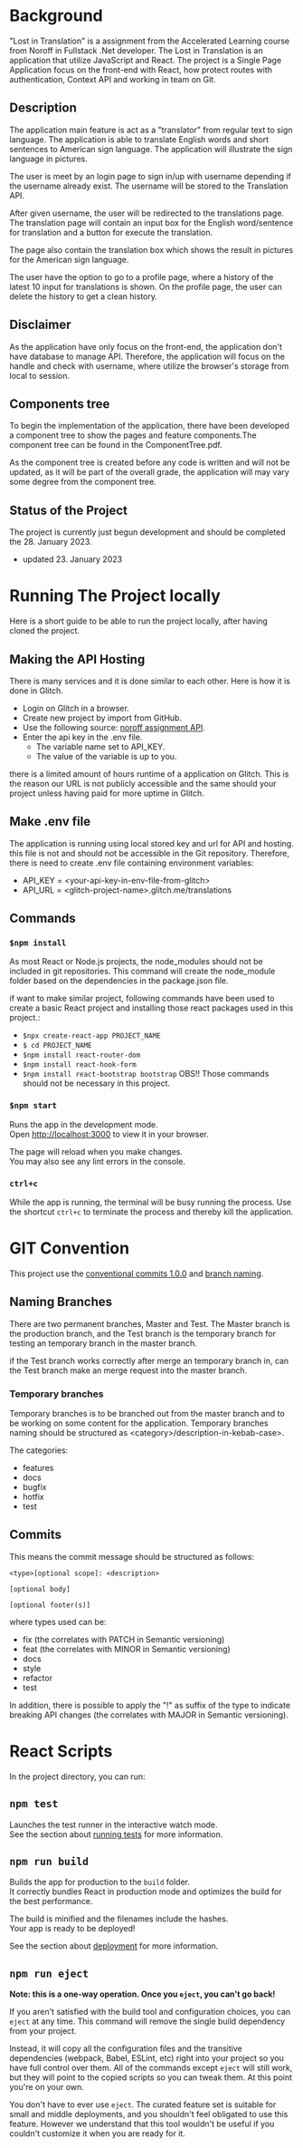 # Background
"Lost in Translation" is a assignment from the Accelerated Learning course from Noroff in Fullstack .Net developer. The Lost in Translation is an application that utilize JavaScript and React. The project is a Single Page Application focus on the front-end with React, how protect routes with authentication, Context API and working in team on Git.  

## Description
The application main feature is act as a "translator" from regular text to sign language. The application is able to translate English words and short sentences to American sign language. The application will illustrate the sign language in pictures.

The user is meet by an login page to sign in/up with username depending if the username already exist. The username will be stored to the Translation API.

After given username, the user will be redirected to the translations page. The translation page will contain an input box for the English word/sentence for translation and a button for execute the translation. 

The page also contain the translation box which shows the result in pictures for the American sign language. 

The user have the option to go to a profile page, where a history of the latest 10 input for translations is shown. On the profile page, the user can delete the history to get a clean history. 
## Disclaimer
As the application have only focus on the front-end, the application don't have database to manage API. Therefore, the application will focus on the handle and check with username, where utilize the browser's storage from local to session.
## Components tree
To begin the implementation of the application, there have been developed a component tree to show the pages and feature components.The component tree can be found in the ComponentTree.pdf. 

As the component tree is created before any code is written and will not be updated, as it will be part of the overall grade, the application will may vary some degree from the component tree.
## Status of the Project
The project is currently just begun development and should be completed the 28. January 2023.

- updated 23. January 2023

# Running The Project locally
Here is a short guide to be able to run the project locally, after having cloned the project.
## Making the API Hosting
There is many services and it is done similar to each other. Here is how it is done in Glitch.
- Login on Glitch in a browser.
- Create new project by import from GitHub.
- Use the following source: [noroff assignment API](https://github.com/dewald-els/noroff-assignment-api.git).
- Enter the api key in the .env file.
    - The variable name set to API_KEY.
    - The value of the variable is up to you.

there is a limited amount of hours runtime of a application on Glitch. This is the reason our URL is not publicly accessible and the same should your project unless having paid for more uptime in Glitch.

## Make .env file
The application is running using local stored key and url for API and hosting. this file is not and should not be accessible in the Git repository. Therefore, there is need to create .env file containing environment variables:

- API_KEY = \<your-api-key-in-env-file-from-glitch>
- API_URL = \<glitch-project-name>.glitch.me/translations

## Commands
### `$npm install`
As most React or Node.js projects, the node_modules should not be included in git repositories. This command will create the node_module folder based on the dependencies in the package.json file.

if want to make similar project, following commands have been used to create a basic React project and installing those react packages used in this project.:
- `$npx create-react-app PROJECT_NAME`
- `$ cd PROJECT_NAME`
- `$npm install react-router-dom`
- `$npm install react-hook-form`
- `$npm install react-bootstrap bootstrap`
OBS!! Those commands should not be necessary in this project.
### `$npm start`
Runs the app in the development mode.\
Open [http://localhost:3000](http://localhost:3000) to view it in your browser.

The page will reload when you make changes.\
You may also see any lint errors in the console.

### `ctrl+c`
While the app is running, the terminal will be busy running the process. Use the shortcut `ctrl+c` to terminate the process and thereby kill the application.
#  GIT Convention
This project use the [conventional commits 1.0.0](https://www.conventionalcommits.org/en/v1.0.0/) and [branch naming](https://dev.to/couchcamote/git-branching-name-convention-cch).
## Naming Branches
There are two permanent branches, Master and Test. The Master branch is the production branch, and the Test branch is the temporary branch for testing an temporary branch in the master branch.

if the Test branch works correctly after merge an temporary branch in, can the Test branch make an merge request into the master branch.

### Temporary branches
Temporary branches is to be branched out from the master branch and to be working on some content for the application. Temporary branches naming should be structured as \<category>/description-in-kebab-case>.

The categories:
- features
- docs
- bugfix
- hotfix
- test

## Commits
This means the commit message should be structured as follows:

    <type>[optional scope]: <description>

    [optional body]

    [optional footer(s)]

where types used can be:
 - fix (the correlates with PATCH in Semantic versioning)
 - feat (the correlates with MINOR in Semantic versioning)
 - docs
 - style
 - refactor
 - test

In addition, there is possible to apply the "!" as suffix of the type to indicate breaking API changes (the correlates with MAJOR in Semantic versioning).


# React Scripts
In the project directory, you can run:

## `npm test`

Launches the test runner in the interactive watch mode.\
See the section about [running tests](https://facebook.github.io/create-react-app/docs/running-tests) for more information.

## `npm run build`

Builds the app for production to the `build` folder.\
It correctly bundles React in production mode and optimizes the build for the best performance.

The build is minified and the filenames include the hashes.\
Your app is ready to be deployed!

See the section about [deployment](https://facebook.github.io/create-react-app/docs/deployment) for more information.

## `npm run eject`

**Note: this is a one-way operation. Once you `eject`, you can't go back!**

If you aren't satisfied with the build tool and configuration choices, you can `eject` at any time. This command will remove the single build dependency from your project.

Instead, it will copy all the configuration files and the transitive dependencies (webpack, Babel, ESLint, etc) right into your project so you have full control over them. All of the commands except `eject` will still work, but they will point to the copied scripts so you can tweak them. At this point you're on your own.

You don't have to ever use `eject`. The curated feature set is suitable for small and middle deployments, and you shouldn't feel obligated to use this feature. However we understand that this tool wouldn't be useful if you couldn't customize it when you are ready for it.